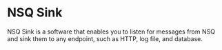  # NSQ Sink

NSQ Sink is a software that enables you to listen for messages from NSQ and sink them to any endpoint, such as HTTP, log file, and database.

